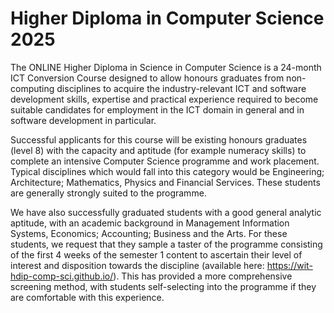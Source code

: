# Higher Diploma in Computer Science 2025
 
 The ONLINE Higher Diploma in Science in Computer Science is a 24-month ICT Conversion Course designed to allow honours graduates from non-computing disciplines to acquire the industry-relevant ICT and software development skills, expertise and practical experience required to become suitable candidates for employment in the ICT domain in general and in software development in particular. 

 Successful applicants for this course will be existing honours graduates (level 8) with the capacity and aptitude (for example numeracy skills) to complete an intensive Computer Science programme and work placement. Typical disciplines which would fall into this category would be Engineering; Architecture; Mathematics, Physics and Financial Services. These students are generally strongly suited to the programme.

We have also successfully graduated students with a good general analytic aptitude, with an academic background in Management Information Systems, Economics; Accounting; Business and the Arts. For these students, we request that they sample a taster of the programme consisting of the first 4 weeks of the semester 1 content to ascertain their level of interest and disposition towards the discipline (available here: https://wit-hdip-comp-sci.github.io/). This has provided a more comprehensive screening method, with students self-selecting into the programme if they are comfortable with this experience.
